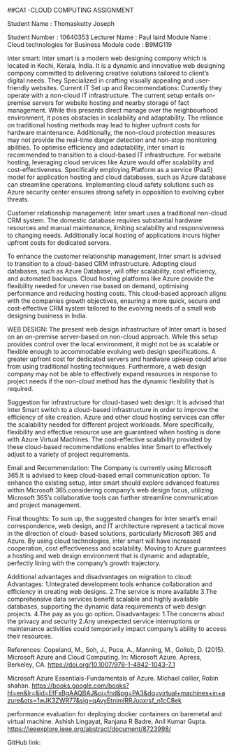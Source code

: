##CA1 -CLOUD COMPUTING ASSIGNMENT

Student Name     : Thomaskutty Joseph

Student Number : 10640353
Lecturer Name    : Paul laird
Module Name     : Cloud technologies for Business
Module code       : B9MG119


Inter smart:
Inter smart is a modern web designing compony which is located in Kochi, Kerala, India. It is a dynamic and innovative web designing compony committed to delivering creative solutions tailored to client’s digital needs. They Specialized in crafting visually appealing and user-friendly websites.
Current IT Set up and Recommendations:
Currently they operate with a non-cloud IT infrastructure. The current setup entails on-premise servers for website hosting and nearby storage of fact management. While this presents direct manage over the neighbourhood environment, it poses obstacles in scalability and adaptability. The reliance on traditional hosting methods may lead to higher upfront costs for hardware maintenance. Additionally, the non-cloud protection measures may not provide the real-time danger detection and non-stop monitoring abilities.
To optimise efficiency and adaptability, inter smart is recommended to transition to a cloud-based IT infrastructure. For website hosting, leveraging cloud services like Azure would offer scalability and cost-effectiveness. Specifically employing Platform as a service (PaaS) model for application hosting and cloud databases, such as Azure database  can streamline operations. Implementing cloud safety solutions such as Azure security center ensures strong safety in opposition to evolving cyber threats.



Customer relationship management:
Inter smart uses a traditional non-cloud CRM system. The domestic database requires substantial hardware resources and manual maintenance, limiting scalability and responsiveness to changing needs. Additionally local hosting of applications incurs higher upfront costs for dedicated servers. 

To enhance the customer relationship management, Inter smart is advised to transition to a cloud-based CRM infrastructure. Adopting cloud databases, such as Azure Database, will offer scalability, cost efficiency, and automated backups. Cloud hosting platforms like Azure provide the flexibility needed for uneven rise based on demand, optimising performance and reducing hosting costs. This cloud-based approach aligns with the companies growth objectives, ensuring a more quick, secure and cost-effective CRM system tailored to the evolving needs of a small web designing business in India. 

WEB DESIGN:
The present web design infrastructure of Inter smart is based on an on-premise server-based on non-cloud approach. While this setup provides control over the local environment, it might not be as scalable or flexible enough to accommodable evolving web design specifications. A greater upfront cost for dedicated servers and hardware upkeep could arise from using traditional hosting techniques. Furthermore, a web design company may not be able to effectively expand resources in response to project needs if the non-cloud method has the dynamic flexibility that is required.

Suggestion for infrastructure for cloud-based web design: It is advised that Inter Smart switch to a cloud-based infrastructure in order to improve the efficiency of site creation. Azure and other cloud hosting services can offer the scalability needed for different project workloads. More specifically, flexibility and effective resource use are guaranteed when hosting is done with Azure Virtual Machines.  The cost-effective scalability provided by these cloud-based recommendations enables Inter Smart to effectively adjust to a variety of project requirements.

Email and Recommendation:
The Company is currently using Microsoft 365.It is advised to keep cloud-based email communication option. To enhance the existing setup, inter smart should explore advanced features within Microsoft 365.considering company’s web design focus, utilizing Microsoft 365’s collaborative tools can further streamline communication and project management.

Final thoughts: 
To sum up, the suggested changes for Inter smart’s email correspondence, web design, and IT architecture represent a tactical move in the direction of cloud- based solutions, particularly Microsoft 365 and Azure. By using cloud technologies, inter smart will have increased cooperation, cost effectiveness and scalability. Moving to Azure guarantees a hosting and web design environment that is dynamic and adaptable, perfectly lining with the company’s growth trajectory. 



Additional advantages and disadvantages on migration to cloud:
Advantages:
1.Integrated development tools enhance collaboration and efficiency in creating web designs.
2.The service is more available
3.The comprehensive data services benefit scalable and highly available databases, supporting the                                dynamic data requirements of web design projects.
4.The pay as you go option.
Disadvantages:
1.The concerns about the privacy and security
2.Any unexpected service interruptions or maintenance activities could temporarily impact company’s ability to access their resources.

References:
Copeland, M., Soh, J., Puca, A., Manning, M., Gollob, D. (2015). Microsoft Azure and Cloud Computing. In: Microsoft Azure. Apress, Berkeley, CA. https://doi.org/10.1007/978-1-4842-1043-7_1

Microsoft Azure Essentials-Fundamentals of Azure. Michael collier, Robin shahan. https://books.google.com/books?hl=en&lr=&id=EfFxBgAAQBAJ&oi=fnd&pg=PA3&dq=virtual+machines+in+azure&ots=1wJK3ZWR77&sig=qAvyEtnimlRRJuoxrsf_n1cC8ek

performance evaluation for deploying docker containers on baremetal and virtual machine. Ashish Lingayat, Ranjana R Badre, Anil Kumar Gupta. https://ieeexplore.ieee.org/abstract/document/8723998/

GitHub link:





